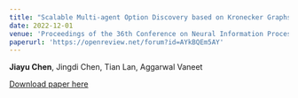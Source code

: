 ```yaml
---
title: "Scalable Multi-agent Option Discovery based on Kronecker Graphs"
date: 2022-12-01
venue: 'Proceedings of the 36th Conference on Neural Information Processing Systems (NeurIPS)'
paperurl: 'https://openreview.net/forum?id=AYkBQEm5AY'
---
```

**Jiayu Chen**, Jingdi Chen, Tian Lan, Aggarwal Vaneet

[Download paper here](https://openreview.net/forum?id=AYkBQEm5AY)